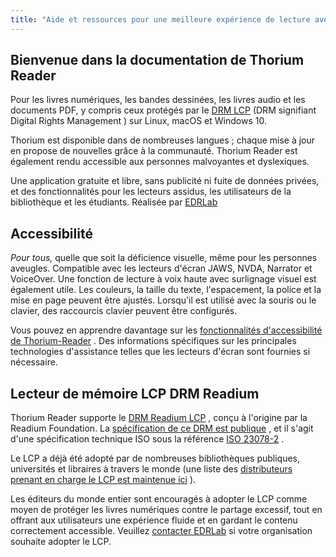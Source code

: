 ```yaml
---
title: "Aide et ressources pour une meilleure expérience de lecture avec Thorium Reader"
---
```


<h2>Bienvenue dans la documentation de Thorium Reader</h2>
  <p>     Pour les livres numériques, les bandes dessinées, les livres audio et les documents PDF, y compris ceux protégés par le <a href="https://edrlab.org/readium-lcp">DRM LCP</a> (DRM signifiant <span lang="en">Digital Rights Management</span> ) sur Linux, macOS et Windows 10.   </p>
  <p>     Thorium est disponible dans de nombreuses langues ; chaque mise à jour en propose de nouvelles grâce à la communauté. Thorium Reader est également rendu accessible aux personnes malvoyantes et dyslexiques.   </p>
  <p>     Une application gratuite et libre, sans publicité ni fuite de données privées, et des fonctionnalités pour les lecteurs assidus, les utilisateurs de la bibliothèque et les étudiants. Réalisée par <a href="https://edrlab.org">EDRLab</a>   </p>

## Accessibilité

  <p>     <em>Pour tous,</em> quelle que soit la déficience visuelle, même pour les personnes aveugles. Compatible avec les lecteurs d'écran JAWS, NVDA, Narrator et VoiceOver. Une fonction de lecture à voix haute avec surlignage visuel est également utile. Les couleurs, la taille du texte, l'espacement, la police et la mise en page peuvent être ajustés. Lorsqu'il est utilisé avec la souris ou le clavier, des raccourcis clavier peuvent être configurés. </p>

  


Vous pouvez en apprendre davantage sur les [fonctionnalités d'accessibilité de Thorium-Reader](../300_accessibility/index.xhtml) . Des informations spécifiques sur les principales technologies d'assistance telles que les lecteurs d'écran sont fournies si nécessaire.

  <h2>Lecteur de mémoire LCP DRM Readium</h2>

  <p>    Thorium Reader supporte le <a href="https://www.edrlab.org/readium-lcp/">DRM Readium LCP</a> , conçu à l'origine par la Readium Foundation. La <a href="https://readium.org/lcp-specs/">spécification de ce DRM est publique</a> , et il s'agit d'une spécification technique ISO sous la référence <a href="https://www.iso.org/standard/79485.html">ISO 23078-2</a> .   </p>

  <p>     Le LCP a déjà été adopté par de nombreuses bibliothèques publiques, universités et libraires à travers le monde (une liste des <a href="https://www.edrlab.org/readium-lcp/certified-apps-servers/">distributeurs prenant en charge le LCP est maintenue ici</a> ).   </p>
  <p>     Les éditeurs du monde entier sont encouragés à adopter le LCP comme moyen de protéger les livres numériques contre le partage excessif, tout en offrant aux utilisateurs une expérience fluide et en gardant le contenu correctement accessible. Veuillez <a href="https://www.edrlab.org/contact/">contacter EDRLab</a> si votre organisation souhaite adopter le LCP.   </p>
